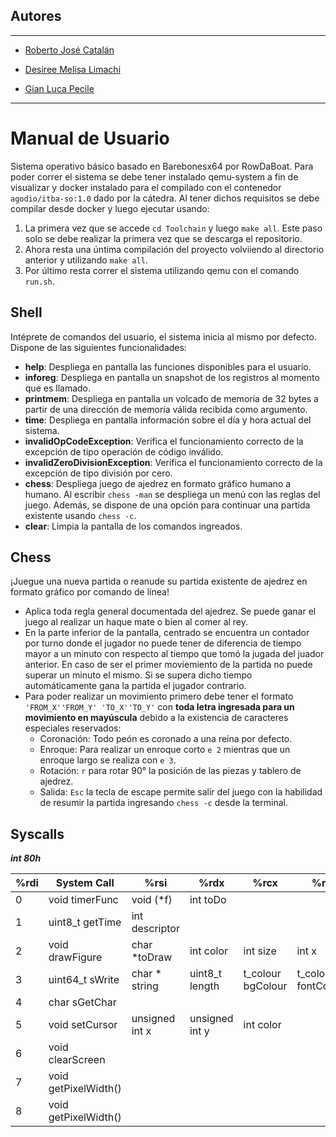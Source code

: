## Autores
<hr>

- [Roberto José Catalán](https://github.com/rcatalan98)

- [Desiree Melisa Limachi](https://github.com/dlimachi)
 
- [Gian Luca Pecile](https://github.com/glpecile)

<hr>

# Manual de Usuario
Sistema operativo básico basado en Barebonesx64 por RowDaBoat. Para poder correr el sistema se debe tener instalado qemu-system a fin de visualizar y docker instalado para el compilado con el contenedor `agodio/itba-so:1.0` dado por la cátedra. Al tener dichos requisitos se debe compilar desde docker y luego ejecutar usando:
1. La primera vez que se accede ```cd Toolchain``` y luego ```make all```. Este paso solo se debe realizar la primera vez que se descarga el repositorio.
2. Ahora resta una úntima compilación del proyecto volviiendo al directorio anterior y utilizando ```make all```.
3. Por último resta correr el sistema utilizando qemu con el comando ```run.sh```.

## Shell
Intéprete de comandos del usuario, el sistema inicia al mismo por defecto. 
Dispone de las siguientes funcionalidades:
- **help**: Despliega en pantalla las funciones disponibles para el usuario. 
- **inforeg**: Despliega en pantalla un snapshot de los registros al momento que es llamado.
- **printmem**: Despliega en pantalla un volcado de memoria de 32 bytes a partir de una dirección de memoria válida recibida como argumento.
- **time**: Despliega en pantalla información sobre el día y hora actual del sistema.
- **invalidOpCodeException**: Verifica el funcionamiento correcto de la excepción de tipo operación de código inválido.
- **invalidZeroDivisionException**: Verifica el funcionamiento correcto de la excepción de tipo división por cero.
- **chess**: Despliega juego de ajedrez en formato gráfico humano a humano. Al escribir ```chess -man``` se despliega un menú con las reglas del juego. Además, se dispone de una opción para continuar una partida existente usando ```chess -c```. 
- **clear**: Limpia la pantalla de los comandos ingreados.

## Chess
¡Juegue una nueva partida o reanude su partida existente de ajedrez en formato gráfico por comando de línea! 
- Aplica toda regla general documentada del ajedrez. Se puede ganar el juego al realizar un haque mate o bien al comer al rey.
- En la parte inferior de la pantalla, centrado se encuentra un contador por turno donde el jugador no puede tener de diferencia de tiempo mayor a un minuto con respecto al tiempo que tomó la jugada del juador anterior. En caso de ser el primer moviemiento de la partida no puede superar un minuto el mismo. Si se supera dicho tiempo automáticamente gana la partida el jugador contrario.
- Para poder realizar un movimiento primero debe tener el formato ```'FROM_X''FROM_Y' 'TO_X''TO_Y'``` con **toda letra ingresada para un movimiento en mayúscula** debido a la existencia de caracteres especiales reservados:
  - Coronación: Todo peón es coronado a una reína por defecto.
  - Enroque: Para realizar un enroque corto ```e 2``` mientras que un enroque largo se realiza con ```e 3```.
  - Rotación: ```r``` para rotar 90° la posición de las piezas y tablero de ajedrez.
  - Salida: ```Esc``` la tecla de escape permite salir del juego con la habilidad de resumir la partida ingresando ```chess -c``` desde la terminal.

## Syscalls

***int 80h***

| %rdi | System Call           | %rsi              | %rdx              | %rcx              | %r8                 | %r9    |
| ---- | --------------------  | ----------------- | ----------------- | ----------------- | ------------------- | -----  |
| 0    | void timerFunc        | void (*f)         | int toDo          |                   |                     |        |
| 1    | uint8_t getTime       | int descriptor    |                   |                   |                     |        |
| 2    | void drawFigure       | char *toDraw      | int color         | int size          | int x               |        |
| 3    | uint64_t sWrite       | char * string     | uint8_t length    | t_colour bgColour | t_colour fontColour | int y  |
| 4    | char sGetChar         |                   |                   |                   |                     |        |
| 5    | void setCursor        | unsigned int x    | unsigned int y    | int color         |                     |        |
| 6    | void clearScreen      |                   |                   |                   |                     |        |
| 7    | void getPixelWidth()  |                   |                   |                   |                     |        |
| 8    | void getPixelWidth()  |                   |                   |                   |                     |        |
